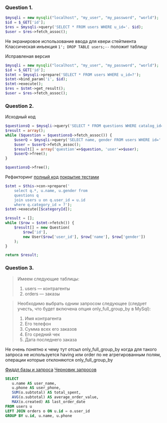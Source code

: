 ### Question 1.

```php
$mysqli = new mysqli("localhost", "my_user", "my_password", "world");
$id = $_GET['id'];
$res = $mysqli->query('SELECT * FROM users WHERE u_id='. $id);
$user = $res->fetch_assoc();
```

Не экранировое использование ввода для квери стейтмента
Классическая инъекция `1'; DROP TABLE users;--` положит таблицу

Исправленая версия 

```php
$mysqli = new mysqli("localhost", "my_user", "my_password", "world");
$id = $_GET['id'];
$stmt = $mysqli->prepare('SELECT * FROM users WHERE u_id=?');
$stmt->bind_param('i', $id);
$stmt->execute();
$res = $stmt->get_result();
$user = $res->fetch_assoc();
```

### Question 2.

Исходный код
```php
$questionsQ = $mysqli->query('SELECT * FROM questions WHERE catalog_id='. $catId);
$result = array();
while ($question = $questionsQ->fetch_assoc()) {
    $userQ = $mysqli->query('SELECT name, gender FROM users WHERE id='. $question['user_id']);
    $user = $userQ->fetch_assoc();
    $result[] = array('question'=>$question, 'user'=>$user);
    $userQ->free();
}

$questionsQ->free();
```

Рефакторинг [полный код](https://github.com/bullder/eggheads/blob/master/src/Db.php#L48) [покрытие тестами](https://github.com/bullder/eggheads/blob/master/test/DbTest.php) 
```php
$stmt = $this->con->prepare('
    select q.*, u.name, u.gender from 
    questions q
    join users u on q.user_id = u.id
    where q.category_id = ?');
$stmt->execute([$categoryId]);

$result = [];
while ($row = $stmt->fetch()) {
    $result[] = new Question(
        $row['id'],
        new User($row['user_id'], $row['name'], $row['gender'])
    );
}

return $result;
```

### Question 3.

> Имеем следующие таблицы:
> 1. users — контрагенты
> 2. orders — заказы

> Необходимо выбрать одним запросом следующее (следует учесть, что будет включена опция only_full_group_by в MySql):
> 1. Имя контрагента
> 2. Его телефон
> 3. Сумма всех его заказов
> 4. Его средний чек
> 5. Дата последнего заказа

Не очень понятно к чему тут отсыл only_full_group_by когда для такого запроса не используется having или order по не агрегированным полям, операции которые отклоняются only_full_group_by 

[Фиддл базы и запроса](http://sqlfiddle.com/#!9/195bdb/1)
[Черновик запросов](https://github.com/bullder/eggheads/blob/master/thirdQuestion.sql)

```sql
SELECT
   u.name AS user_name,
   u.phone AS user_phone,
   SUM(o.subtotal) AS total_spent,
   AVG(o.subtotal) AS average_order_value,
   MAX(o.created) AS last_order_date
FROM users u
LEFT JOIN orders o ON u.id = o.user_id
GROUP BY u.id, u.name, u.phone 
```